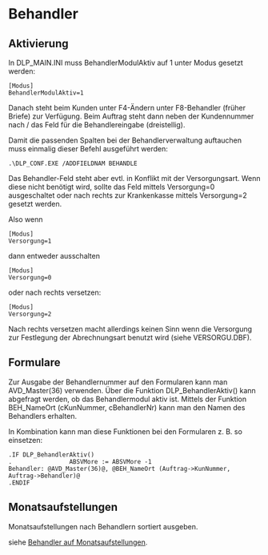 # Behandler

## Aktivierung
In DLP_MAIN.INI muss BehandlerModulAktiv auf 1 unter Modus gesetzt werden:

```
[Modus]
BehandlerModulAktiv=1
```

Danach steht beim Kunden unter F4-Ändern unter F8-Behandler (früher Briefe) zur Verfügung. Beim Auftrag steht dann neben der Kundennummer nach / das Feld für die Behandlereingabe (dreistellig). 

Damit die passenden Spalten bei der Behandlerverwaltung auftauchen muss einmalig dieser Befehl ausgeführt werden:
```
.\DLP_CONF.EXE /ADDFIELDNAM BEHANDLE
```

Das Behandler-Feld steht aber evtl. in Konflikt mit der Versorgungsart. Wenn diese nicht benötigt wird, sollte das Feld mittels Versorgung=0 ausgeschaltet oder nach rechts zur Krankenkasse mittels Versorgung=2 gesetzt werden.

Also wenn
```
[Modus]
Versorgung=1
```

dann entweder ausschalten
```
[Modus]
Versorgung=0
```

oder nach rechts versetzen:
```
[Modus]
Versorgung=2
```

Nach rechts versetzen macht allerdings keinen Sinn wenn die Versorgung zur Festlegung der Abrechnungsart benutzt wird (siehe VERSORGU.DBF).

## Formulare

Zur Ausgabe der Behandlernummer auf den Formularen kann man AVD_Master(36) verwenden. Über die Funktion DLP_BehandlerAktiv() kann abgefragt werden, ob das Behandlermodul aktiv ist. Mittels der Funktion BEH_NameOrt (cKunNummer, cBehandlerNr) kann man den Namen des Behandlers erhalten.

In Kombination kann man diese Funktionen bei den Formularen z. B. so einsetzen:
```
.IF DLP_BehandlerAktiv()
.                ABSVMore := ABSVMore -1
Behandler: @AVD_Master(36)@, @BEH_NameOrt (Auftrag->KunNummer, Auftrag->Behandler)@
.ENDIF
```

## Monatsaufstellungen

Monatsaufstellungen nach Behandlern sortiert ausgeben.

siehe [Behandler auf Monatsaufstellungen](Monatsaufstellung-Behandler.MD).
